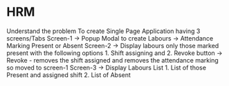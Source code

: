 # HRM

Understand the problem
To create Single Page Application having 3 screens/Tabs
Screen-1
  -> Popup Modal to create Labours
  -> Attendance Marking Present or Absent
Screen-2
  -> Display labours only those marked present with the following options
      1. Shift assigning and 
      2. Revoke button
  -> Revoke - removes the shift assigned and removes the attendance marking so moved to screen-1
Screen-3
  -> Display Labours List
      1. List of those Present and assigned shift
      2. List of Absent
